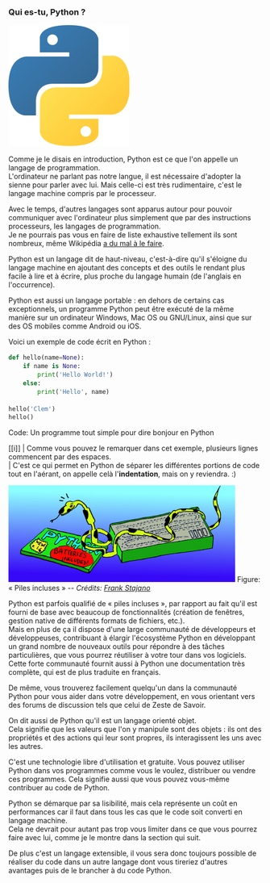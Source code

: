 ### Qui es-tu, Python ?

![Logo de Python](img/logo_python.png)

Comme je le disais en introduction, Python est ce que l'on appelle un langage de programmation.  
L'ordinateur ne parlant pas notre langue, il est nécessaire d'adopter la sienne pour parler avec lui.
Mais celle-ci est très rudimentaire, c'est le langage machine compris par le processeur.

Avec le temps, d'autres langages sont apparus autour pour pouvoir communiquer avec l'ordinateur plus simplement que par des instructions processeurs, les langages de programmation.  
Je ne pourrais pas vous en faire de liste exhaustive tellement ils sont nombreux, même Wikipédia [a du mal à le faire](https://fr.wikipedia.org/wiki/Liste_de_langages_de_programmation).

Python est un langage dit de haut-niveau, c'est-à-dire qu'il s'éloigne du langage machine en ajoutant des concepts et des outils le rendant plus facile à lire et à écrire, plus proche du langage humain (de l'anglais en l'occurrence).

Python est aussi un langage portable : en dehors de certains cas exceptionnels, un programme Python peut être exécuté de la même manière sur un ordinateur Windows, Mac OS ou GNU/Linux, ainsi que sur des OS mobiles comme Android ou iOS.

Voici un exemple de code écrit en Python :

```python
def hello(name=None):
    if name is None:
        print('Hello World!')
    else:
        print('Hello', name)

hello('Clem')
hello()
```
Code: Un programme tout simple pour dire bonjour en Python

[[i]]
| Comme vous pouvez le remarquer dans cet exemple, plusieurs lignes commencent par des espaces.  
| C'est ce qui permet en Python de séparer les différentes portions de code tout en l'aérant, on appelle celà l'**indentation**, mais on y reviendra. :)

![Illustration piles incluses](img/batteries_included.jpg)
Figure: « Piles incluses » -- _Crédits: [Frank Stajano](https://commons.wikimedia.org/wiki/File:Python_batteries_included.jpg)_

Python est parfois qualifié de « piles incluses », par rapport au fait qu'il est fourni de base avec beaucoup de fonctionnalités (création de fenêtres, gestion native de différents formats de fichiers, etc.).  
Mais en plus de ça il dispose d'une large communauté de développeurs et développeuses, contribuant à élargir l'écosystème Python en développant un grand nombre de nouveaux outils pour répondre à des tâches particulières, que vous pourrez réutiliser à votre tour dans vos logiciels.  
Cette forte communauté fournit aussi à Python une documentation très complète, qui est de plus traduite en français.

De même, vous trouverez facilement quelqu'un dans la communauté Python pour vous aider dans votre développement, en vous orientant vers des forums de discussion tels que celui de Zeste de Savoir.

On dit aussi de Python qu'il est un langage orienté objet.  
Cela signifie que les valeurs que l'on y manipule sont des objets : ils ont des propriétés et des actions qui leur sont propres, ils interagissent les uns avec les autres.

C'est une technologie libre d'utilisation et gratuite.
Vous pouvez utiliser Python dans vos programmes comme vous le voulez, distribuer ou vendre ces programmes.
Cela signifie aussi que vous pouvez vous-même contribuer au code de Python.

Python se démarque par sa lisibilité, mais cela représente un coût en performances car il faut dans tous les cas que le code soit converti en langage machine.  
Cela ne devrait pour autant pas trop vous limiter dans ce que vous pourrez faire avec lui, comme je le montre dans la section qui suit.

De plus c'est un langage extensible, il vous sera donc toujours possible de réaliser du code dans un autre langage dont vous tireriez d'autres avantages puis de le brancher à du code Python.
